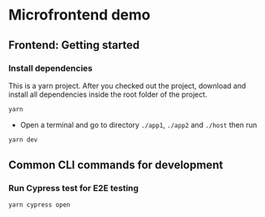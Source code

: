 # Microfrontend demo

## Frontend: Getting started

### Install dependencies

This is a yarn project. After you checked out the project, download and install all dependencies inside the root folder of the project.

```bash
yarn
```

- Open a terminal and go to directory `./app1`, `./app2` and `./host` then run

```bash
yarn dev
```

## Common CLI commands for development

### Run Cypress test for E2E testing

```sh
yarn cypress open
```
